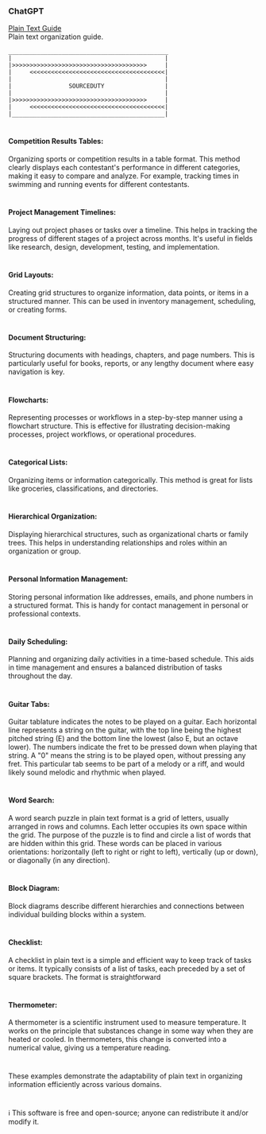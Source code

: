 ### ChatGPT

[Plain Text Guide](https://chat.openai.com/g/g-63ldbtCMe-plain-text-guide)
<br>
Plain text organization guide.

```
_____________________________________________
|                                           |
|>>>>>>>>>>>>>>>>>>>>>>>>>>>>>>>>>>>>>>     |
|     <<<<<<<<<<<<<<<<<<<<<<<<<<<<<<<<<<<<<<|
|                                           |
|                SOURCEDUTY                 |
|                                           |
|>>>>>>>>>>>>>>>>>>>>>>>>>>>>>>>>>>>>>>     |                                     
|     <<<<<<<<<<<<<<<<<<<<<<<<<<<<<<<<<<<<<<|
|___________________________________________|
```

#

#### Competition Results Tables: 

Organizing sports or competition results in a table format. This method clearly displays each contestant's performance in different categories, making it easy to compare and analyze. For example, tracking times in swimming and running events for different contestants.

#

#### Project Management Timelines: 

Laying out project phases or tasks over a timeline. This helps in tracking the progress of different stages of a project across months. It's useful in fields like research, design, development, testing, and implementation.

#

#### Grid Layouts: 

Creating grid structures to organize information, data points, or items in a structured manner. This can be used in inventory management, scheduling, or creating forms.

#

#### Document Structuring: 

Structuring documents with headings, chapters, and page numbers. This is particularly useful for books, reports, or any lengthy document where easy navigation is key.

#


#### Flowcharts: 

Representing processes or workflows in a step-by-step manner using a flowchart structure. This is effective for illustrating decision-making processes, project workflows, or operational procedures.

#


#### Categorical Lists: 

Organizing items or information categorically. This method is great for lists like groceries, classifications, and directories.

#

#### Hierarchical Organization: 

Displaying hierarchical structures, such as organizational charts or family trees. This helps in understanding relationships and roles within an organization or group.

#

#### Personal Information Management: 

Storing personal information like addresses, emails, and phone numbers in a structured format. This is handy for contact management in personal or professional contexts.

#

#### Daily Scheduling: 

Planning and organizing daily activities in a time-based schedule. This aids in time management and ensures a balanced distribution of tasks throughout the day.

#

#### Guitar Tabs:

Guitar tablature indicates the notes to be played on a guitar. Each horizontal line represents a string on the guitar, with the top line being the highest pitched string (E) and the bottom line the lowest (also E, but an octave lower). The numbers indicate the fret to be pressed down when playing that string. A "0" means the string is to be played open, without pressing any fret. This particular tab seems to be part of a melody or a riff, and would likely sound melodic and rhythmic when played.

#

#### Word Search:

A word search puzzle in plain text format is a grid of letters, usually arranged in rows and columns. Each letter occupies its own space within the grid. The purpose of the puzzle is to find and circle a list of words that are hidden within this grid. These words can be placed in various orientations: horizontally (left to right or right to left), vertically (up or down), or diagonally (in any direction).

#

#### Block Diagram:

Block diagrams describe different hierarchies and connections between individual building blocks within a system.

#

#### Checklist:

A checklist in plain text is a simple and efficient way to keep track of tasks or items. It typically consists of a list of tasks, each preceded by a set of square brackets. The format is straightforward

#

#### Thermometer:

A thermometer is a scientific instrument used to measure temperature. It works on the principle that substances change in some way when they are heated or cooled. In thermometers, this change is converted into a numerical value, giving us a temperature reading.

#

These examples demonstrate the adaptability of plain text in organizing information efficiently across various domains.

#

ℹ️ This software is free and open-source; anyone can redistribute it and/or modify it.
